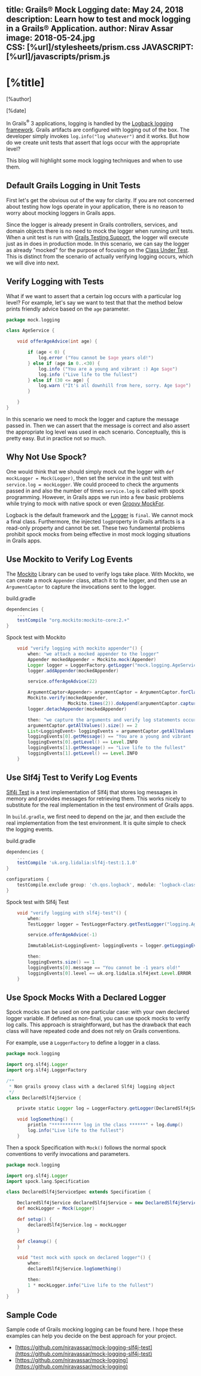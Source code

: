 title: Grails® Mock Logging
date: May 24, 2018  
description: Learn how to test and mock logging in a Grails® Application.
author: Nirav Assar
image: 2018-05-24.jpg    
CSS: [%url]/stylesheets/prism.css
JAVASCRIPT: [%url]/javascripts/prism.js
---

# [%title]

[%author]

[%date] 

In Grails<sup>&reg;</sup> 3 applications, logging is handled by the [Logback logging framework](https://grails.apache.org/docs/latest/guide/conf.html#logging). Grails artifacts are configured with logging out of the box. The developer simply invokes `log.info("log whatever")` and it works. But how do we create unit tests that assert that logs occur with the appropriate level?

This blog will highlight some mock logging techniques and when to use them.

## Default Grails Logging in Unit Tests

First let's get the obvious out of the way for clarity. If you are not concerned about testing how logs operate in your application, there is no reason to worry about mocking loggers in Grails apps.

Since the logger is already present in Grails controllers, services, and domain objects there is no need to mock the logger when running unit tests. When a unit test is run with [Grails Testing Support](https://testing.grails.org/latest/guide/index.html), the logger will execute just as in does in production mode. In this scenario, we can say the logger as already "mocked" for the purpose of focusing on the [Class Under Test](https://wiki.c2.com/?ClassUnderTest). This is distinct from the scenario of actually verifying logging occurs, which we will dive into next.

## Verify Logging with Tests

What if we want to assert that a certain log occurs with a particular log level? For example, let's say we want to test that that the method below prints friendly advice based on the `age` parameter.

```groovy
package mock.logging

class AgeService {

    void offerAgeAdvice(int age) {

        if (age < 0) {
            log.error ("You cannot be $age years old!")
        } else if (age in 0..<30) {
            log.info ("You are a young and vibrant :) Age $age")
            log.info ("Live life to the fullest")
        } else if (30 <= age) {
            log.warn ("It's all downhill from here, sorry. Age $age")
        }

    }
}
```

In this scenario we need to mock the logger and capture the message passed in. Then we can assert that the message is correct and also assert the appropriate log level was used in each scenario. Conceptually, this is pretty easy. But in practice not so much.

## Why Not Use Spock?

One would think that we should simply mock out the logger with `def mockLogger = Mock(Logger)`, then set the service in the unit test with `service.log = mockLogger`. We could proceed to check the arguments passed in and also the number of times `service.log` is called with spock programming. However, in Grails apps we run into a few basic problems while trying to mock with native spock or even [Groovy MockFor](https://groovy-lang.org/testing.html#_mockfor_and_stubfor).

Logback is the default framework and the [Logger](https://logback.qos.ch/apidocs/ch/qos/logback/classic/Logger.html) is `final`. We cannot mock a final class. Furthermore, the injected `log`property in Grails artifacts is a read-only property and cannot be set. These two fundamental problems prohibit spock mocks from being effective in most mock logging situations in Grails apps.

## Use Mockito to Verify Log Events

The [Mockito](https://site.mockito.org/) Library can be used to verify logs take place. With Mockito, we can create a mock `Appender` class, attach it to the logger, and then use an `ArgumentCaptor` to capture the invocations sent to the logger.

build.gradle
```groovy
dependencies { 
    ...
    testCompile "org.mockito:mockito-core:2.+"
}
```

Spock test with Mockito
```groovy
    void "verify logging with mockito appender"() {
        when: "we attach a mocked appender to the logger"
        Appender mockedAppender = Mockito.mock(Appender)
        Logger logger = LoggerFactory.getLogger("mock.logging.AgeService")
        logger.addAppender(mockedAppender)

        service.offerAgeAdvice(22)

        ArgumentCaptor<Appender> argumentCaptor = ArgumentCaptor.forClass(Appender)
        Mockito.verify(mockedAppender,
                       Mockito.times(2)).doAppend(argumentCaptor.capture())
        logger.detachAppender(mockedAppender)

        then: "we capture the arguments and verify log statements occurred"
        argumentCaptor.getAllValues().size() == 2
        List<LoggingEvent> loggingEvents = argumentCaptor.getAllValues()
        loggingEvents[0].getMessage() == "You are a young and vibrant :) Age 22"
        loggingEvents[0].getLevel() == Level.INFO
        loggingEvents[1].getMessage() == "Live life to the fullest"
        loggingEvents[1].getLevel() == Level.INFO
    }
```

## Use Slf4j Test to Verify Log Events

[Slf4j Test](https://projects.lidalia.org.uk/slf4j-test/) is a test implementation of Slf4j that stores log messages in memory and provides messages for retrieving them. This works nicely to substitute for the real implementation in the test environment of Grails apps.

In `build.gradle`, we first need to depend on the jar, and then exclude the real implementation from the test environment. It is quite simple to check the logging events.

build.gradle
```groovy
dependencies { 
    ...
    testCompile 'uk.org.lidalia:slf4j-test:1.1.0'
}

configurations {
    testCompile.exclude group: 'ch.qos.logback', module: 'logback-classic'
}
```

Spock test with Slf4j Test
```groovy
    void "verify logging with slf4j-test"() {
        when:
        TestLogger logger = TestLoggerFactory.getTestLogger("logging.AgeService")

        service.offerAgeAdvice(-1)

        ImmutableList<LoggingEvent> loggingEvents = logger.getLoggingEvents()

        then:
        loggingEvents.size() == 1
        loggingEvents[0].message == "You cannot be -1 years old!"
        loggingEvents[0].level == uk.org.lidalia.slf4jext.Level.ERROR
    }
```

## Use Spock Mocks With a Declared Logger

Spock mocks can be used on one particular case: with your own declared logger variable. If defined as non-final, you can use spock mocks to verify log calls. This approach is straightforward, but has the drawback that each class will have repeated code and does not rely on Grails conventions.

For example, use a `LoggerFactory` to define a logger in a class.

```groovy
package mock.logging

import org.slf4j.Logger
import org.slf4j.LoggerFactory

/**
 * Non grails groovy class with a declared Slf4j logging object
 */
class DeclaredSlf4jService {

    private static Logger log = LoggerFactory.getLogger(DeclaredSlf4jService)

    void logSomething() {
        println "*********** log in the class ******" + log.dump()
        log.info("Live life to the fullest")
    }
```

Then a spock Specification with `Mock()` follows the normal spock conventions to verify invocations and parameters.

```groovy
package mock.logging

import org.slf4j.Logger
import spock.lang.Specification

class DeclaredSlf4jServiceSpec extends Specification {

    DeclaredSlf4jService declaredSlf4jService = new DeclaredSlf4jService()
    def mockLogger = Mock(Logger)

    def setup() {
        declaredSlf4jService.log = mockLogger
    }

    def cleanup() {
    }

    void "test mock with spock on declared logger"() {
        when:
        declaredSlf4jService.logSomething()

        then:
        1 * mockLogger.info("Live life to the fullest")
    }
}
```

## Sample Code

Sample code of Grails mocking logging can be found here. I hope these examples can help you decide on the best approach for your project.

*   [https://github.com/niravassar/mock-logging-slf4j-test](https://github.com/niravassar/mock-logging-slf4j-test)
*   [https://github.com/niravassar/mock-logging](https://github.com/niravassar/mock-logging)

